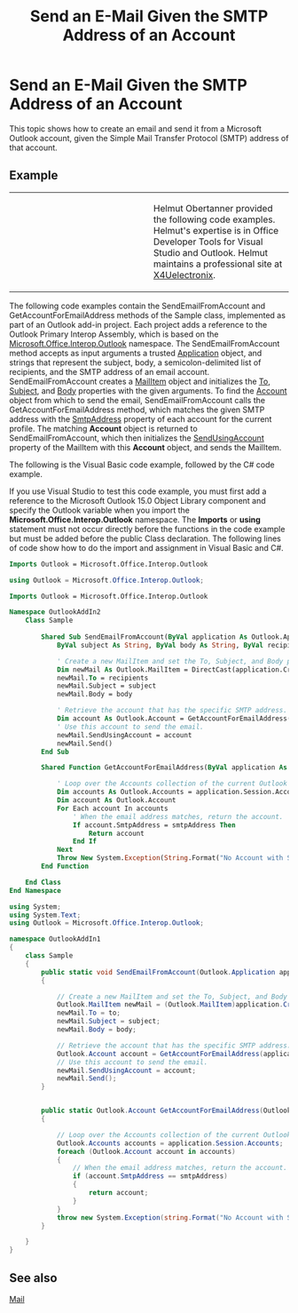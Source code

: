 ﻿---
title: 'Send an E-Mail Given the SMTP Address of an Account'
TOCTitle: 'Send an E-Mail Given the SMTP Address of an Account'
ms:assetid: 4ff4aaac-54ba-45c7-8b2e-aeba35af1e56
ms:mtpsurl: https://msdn.microsoft.com/en-us/library/Ff462095(v=office.15)
ms:contentKeyID: 55119865
ms.date: 07/24/2014
mtps_version: v=office.15



---

# Send an E-Mail Given the SMTP Address of an Account

This topic shows how to create an email and send it from a Microsoft Outlook account, given the Simple Mail Transfer Protocol (SMTP) address of that account.

## Example

<table>
<colgroup>
<col style="width: 50%" />
<col style="width: 50%" />
</colgroup>
<tbody>
<tr class="odd">
<td><p></p></td>
<td><p>Helmut Obertanner provided the following code examples. Helmut's expertise is in Office Developer Tools for Visual Studio and Outlook. Helmut maintains a professional site at <a href="http://www.outlooksharp.de/">X4Uelectronix</a>.</p></td>
</tr>
</tbody>
</table>


The following code examples contain the SendEmailFromAccount and GetAccountForEmailAddress methods of the Sample class, implemented as part of an Outlook add-in project. Each project adds a reference to the Outlook Primary Interop Assembly, which is based on the [Microsoft.Office.Interop.Outlook](https://msdn.microsoft.com/en-us/library/bb610835\(v=office.15\)) namespace. The SendEmailFromAccount method accepts as input arguments a trusted [Application](https://msdn.microsoft.com/en-us/library/bb646615\(v=office.15\)) object, and strings that represent the subject, body, a semicolon-delimited list of recipients, and the SMTP address of an email account. SendEmailFromAccount creates a [MailItem](https://msdn.microsoft.com/en-us/library/bb643865\(v=office.15\)) object and initializes the [To](https://msdn.microsoft.com/en-us/library/bb624372\(v=office.15\)), [Subject](https://msdn.microsoft.com/en-us/library/bb611353\(v=office.15\)), and [Body](https://msdn.microsoft.com/en-us/library/bb646600\(v=office.15\)) properties with the given arguments. To find the [Account](https://msdn.microsoft.com/en-us/library/bb645103\(v=office.15\)) object from which to send the email, SendEmailFromAccount calls the GetAccountForEmailAddress method, which matches the given SMTP address with the [SmtpAddress](https://msdn.microsoft.com/en-us/library/bb623516\(v=office.15\)) property of each account for the current profile. The matching **Account** object is returned to SendEmailFromAccount, which then initializes the [SendUsingAccount](https://msdn.microsoft.com/en-us/library/bb623679\(v=office.15\)) property of the MailItem with this **Account** object, and sends the MailItem.

The following is the Visual Basic code example, followed by the C\# code example.

If you use Visual Studio to test this code example, you must first add a reference to the Microsoft Outlook 15.0 Object Library component and specify the Outlook variable when you import the **Microsoft.Office.Interop.Outlook** namespace. The **Imports** or **using** statement must not occur directly before the functions in the code example but must be added before the public Class declaration. The following lines of code show how to do the import and assignment in Visual Basic and C\#.

```vb
Imports Outlook = Microsoft.Office.Interop.Outlook
```

```csharp
using Outlook = Microsoft.Office.Interop.Outlook;
```

```vb
Imports Outlook = Microsoft.Office.Interop.Outlook

Namespace OutlookAddIn2
    Class Sample
        
        Shared Sub SendEmailFromAccount(ByVal application As Outlook.Application, _
            ByVal subject As String, ByVal body As String, ByVal recipients As String, ByVal smtpAddress As String)

            ' Create a new MailItem and set the To, Subject, and Body properties.
            Dim newMail As Outlook.MailItem = DirectCast(application.CreateItem(Outlook.OlItemType.olMailItem), Outlook.MailItem)
            newMail.To = recipients
            newMail.Subject = subject
            newMail.Body = body

            ' Retrieve the account that has the specific SMTP address.
            Dim account As Outlook.Account = GetAccountForEmailAddress(application, smtpAddress)
            ' Use this account to send the email.
            newMail.SendUsingAccount = account
            newMail.Send()
        End Sub

        Shared Function GetAccountForEmailAddress(ByVal application As Outlook.Application, ByVal smtpAddress As String) As Outlook.Account

            ' Loop over the Accounts collection of the current Outlook session.
            Dim accounts As Outlook.Accounts = application.Session.Accounts
            Dim account As Outlook.Account
            For Each account In accounts
                ' When the email address matches, return the account.
                If account.SmtpAddress = smtpAddress Then
                    Return account
                End If
            Next
            Throw New System.Exception(String.Format("No Account with SmtpAddress: {0} exists!", smtpAddress))
        End Function

    End Class
End Namespace
```

```csharp
using System;
using System.Text;
using Outlook = Microsoft.Office.Interop.Outlook;

namespace OutlookAddIn1
{
    class Sample
    {
        public static void SendEmailFromAccount(Outlook.Application application, string subject, string body, string to, string smtpAddress)
        {

            // Create a new MailItem and set the To, Subject, and Body properties.
            Outlook.MailItem newMail = (Outlook.MailItem)application.CreateItem(Outlook.OlItemType.olMailItem);
            newMail.To = to;
            newMail.Subject = subject;
            newMail.Body = body;

            // Retrieve the account that has the specific SMTP address.
            Outlook.Account account = GetAccountForEmailAddress(application, smtpAddress);
            // Use this account to send the email.
            newMail.SendUsingAccount = account;
            newMail.Send();
        }


        public static Outlook.Account GetAccountForEmailAddress(Outlook.Application application, string smtpAddress)
        {

            // Loop over the Accounts collection of the current Outlook session.
            Outlook.Accounts accounts = application.Session.Accounts;
            foreach (Outlook.Account account in accounts)
            {
                // When the email address matches, return the account.
                if (account.SmtpAddress == smtpAddress)
                {
                    return account;
                }
            }
            throw new System.Exception(string.Format("No Account with SmtpAddress: {0} exists!", smtpAddress));
        }

    }
}
```

## See also



[Mail](mail.md)

